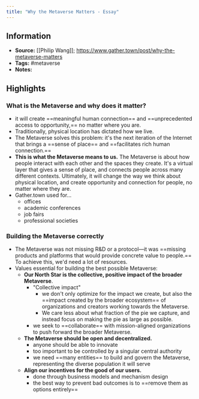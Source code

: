 ```yaml
---
title: "Why the Metaverse Matters - Essay"
---
```

## Information
- **Source:** [[Philip Wang]]; https://www.gather.town/post/why-the-metaverse-matters
- **Tags:** #metaverse 
- **Notes:** 

## Highlights
### What is the Metaverse and why does it matter?
+ it will create ==meaningful human connection== and ==unprecedented access to opportunity,== no matter where you are.
+ Traditionally, physical location has dictated how we live.
+ The Metaverse solves this problem: it's the next iteration of the Internet that brings a ==sense of place== and ==facilitates rich human connection.==
+ **This is what the Metaverse means to us.** The Metaverse is about how people interact with each other and the spaces they create. It's a virtual layer that gives a sense of place, and connects people across many different contexts. Ultimately, it will change the way we think about physical location, and create opportunity and connection for people, no matter where they are.
+ Gather.town used for...
	+ offices
	+ academic conferences
	+ job fairs
	+ professional societies

### Building the Metaverse correctly
+ The Metaverse was not missing R&D or a protocol—it was ==missing products and platforms that would provide concrete value to people.== To achieve this, we'd need a lot of resources.
+ Values essential for building the best possible Metaverse:
	+ **Our North Star is the collective, positive impact of the broader Metaverse**.
		+ "Collective impact"
			+ we don't only optimize for the impact we create, but also the ==impact created by the broader ecosystem== of organizations and creators working towards the Metaverse. 
			+ We care less about what fraction of the pie we capture, and instead focus on making the pie as large as possible.
		+ we seek to ==collaborate== with mission-aligned organizations to push forward the broader Metaverse.
	+ **The Metaverse should be open and decentralized.**
		+ anyone should be able to innovate
		+ too important to be controlled by a singular central authority
		+ we need ==many entities== to build and govern the Metaverse, representing the diverse population it will serve
	+ **Align our incentives for the good of our users.**
		+ done through business models and mechanism design
		+ the best way to prevent bad outcomes is to ==remove them as options entirely==